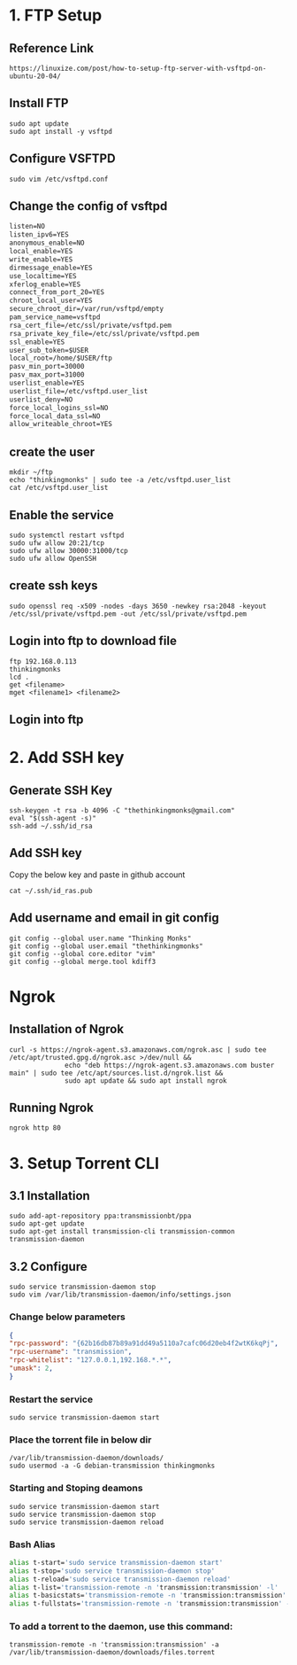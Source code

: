 # 1. FTP Setup
## Reference Link
```link
https://linuxize.com/post/how-to-setup-ftp-server-with-vsftpd-on-ubuntu-20-04/
```

## Install FTP
```shell
sudo apt update
sudo apt install -y vsftpd
```

## Configure VSFTPD
```shell
sudo vim /etc/vsftpd.conf
```

## Change the config of vsftpd
```txt
listen=NO
listen_ipv6=YES
anonymous_enable=NO
local_enable=YES
write_enable=YES
dirmessage_enable=YES
use_localtime=YES
xferlog_enable=YES
connect_from_port_20=YES
chroot_local_user=YES
secure_chroot_dir=/var/run/vsftpd/empty
pam_service_name=vsftpd
rsa_cert_file=/etc/ssl/private/vsftpd.pem
rsa_private_key_file=/etc/ssl/private/vsftpd.pem
ssl_enable=YES
user_sub_token=$USER
local_root=/home/$USER/ftp
pasv_min_port=30000
pasv_max_port=31000
userlist_enable=YES
userlist_file=/etc/vsftpd.user_list
userlist_deny=NO
force_local_logins_ssl=NO
force_local_data_ssl=NO
allow_writeable_chroot=YES
```

## create the user
```shell
mkdir ~/ftp
echo "thinkingmonks" | sudo tee -a /etc/vsftpd.user_list
cat /etc/vsftpd.user_list
```
## Enable the service 
```shell
sudo systemctl restart vsftpd
sudo ufw allow 20:21/tcp
sudo ufw allow 30000:31000/tcp
sudo ufw allow OpenSSH
```

## create ssh keys
```shell
sudo openssl req -x509 -nodes -days 3650 -newkey rsa:2048 -keyout /etc/ssl/private/vsftpd.pem -out /etc/ssl/private/vsftpd.pem
```
## Login into ftp to download file
```shell
ftp 192.168.0.113
thinkingmonks
lcd .
get <filename>
mget <filename1> <filename2>
```
## Login into ftp

# 2. Add SSH key
## Generate SSH Key
```shell
ssh-keygen -t rsa -b 4096 -C "thethinkingmonks@gmail.com"
eval "$(ssh-agent -s)"
ssh-add ~/.ssh/id_rsa
```

## Add SSH key 
Copy the below key and paste in github account
```shell
cat ~/.ssh/id_ras.pub
```

## Add username and email in git config
```shell
git config --global user.name "Thinking Monks"
git config --global user.email "thethinkingmonks"
git config --global core.editor "vim"
git config --global merge.tool kdiff3
```

# Ngrok
## Installation of Ngrok
```shell
curl -s https://ngrok-agent.s3.amazonaws.com/ngrok.asc | sudo tee /etc/apt/trusted.gpg.d/ngrok.asc >/dev/null &&
              echo "deb https://ngrok-agent.s3.amazonaws.com buster main" | sudo tee /etc/apt/sources.list.d/ngrok.list &&
              sudo apt update && sudo apt install ngrok
```

## Running Ngrok
```shell
ngrok http 80
```

# 3. Setup Torrent CLI
## 3.1 Installation

```shell
sudo add-apt-repository ppa:transmissionbt/ppa
sudo apt-get update
sudo apt-get install transmission-cli transmission-common transmission-daemon
```

## 3.2 Configure

```shell
sudo service transmission-daemon stop
sudo vim /var/lib/transmission-daemon/info/settings.json
```

### Change below parameters
```json
{
"rpc-password": "{62b16db87b89a91dd49a5110a7cafc06d20eb4f2wtK6kqPj",
"rpc-username": "transmission",
"rpc-whitelist": "127.0.0.1,192.168.*.*",
"umask": 2,
}
```

### Restart the service
```shell
sudo service transmission-daemon start
```

### Place the torrent file in below dir
```shell
/var/lib/transmission-daemon/downloads/
sudo usermod -a -G debian-transmission thinkingmonks
```

### Starting and Stoping deamons
```shell
sudo service transmission-daemon start
sudo service transmission-daemon stop
sudo service transmission-daemon reload
```

### Bash Alias
```bash
alias t-start='sudo service transmission-daemon start'
alias t-stop='sudo service transmission-daemon stop'
alias t-reload='sudo service transmission-daemon reload'
alias t-list='transmission-remote -n 'transmission:transmission' -l'
alias t-basicstats='transmission-remote -n 'transmission:transmission' -st'
alias t-fullstats='transmission-remote -n 'transmission:transmission' -si'
```

### To add a torrent to the daemon, use this command:
```shell
transmission-remote -n 'transmission:transmission' -a /var/lib/transmission-daemon/downloads/files.torrent
```


